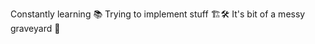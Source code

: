 Constantly learning 📚 
Trying to implement stuff 🏗️🛠️
It's bit of a messy graveyard 🚧
<!---
MMattLeeE/MMattLeeE is a ✨ special ✨ repository because its `README.md` (this file) appears on your GitHub profile.
You can click the Preview link to take a look at your changes.
--->
